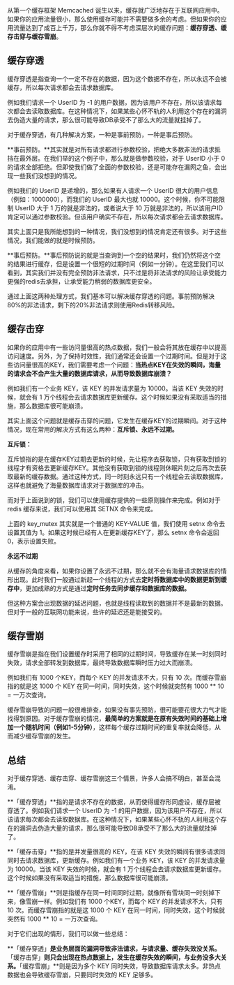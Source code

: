 从第一个缓存框架 Memcached 诞生以来，缓存就广泛地存在于互联网应用中。如果你的应用流量很小，那么使用缓存可能并不需要做多余的考虑。但如果你的应用流量达到了成百上千万，那么你就不得不考虑深层次的缓存问题：**缓存穿透、缓存击穿与缓存雪崩**。

## 缓存穿透

缓存穿透是指查询一个一定不存在的数据，因为这个数据不存在，所以永远不会被缓存，所以每次请求都会去请求数据库。

例如我们请求一个 UserID 为 -1 的用户数据，因为该用户不存在，所以该请求每次都会去读取数据库。在这种情况下，如果某些心怀不轨的人利用这个存在的漏洞去伪造大量的请求，那么很可能导致DB承受不了那么大的流量就挂掉了。

对于缓存穿透，有几种解决方案，一种是事前预防，一种是事后预防。

**事前预防。**其实就是对所有请求都进行参数校验，把绝大多数非法的请求抵挡在最外层。在我们举的这个例子中，那么就是做参数校验，对于 UserID 小于 0 的请求全部拒绝。但即使我们做了全面的参数校验，还是可能存在漏网之鱼，会出现一些我们没想到的情况。

例如我们的 UserID 是递增的，那么如果有人请求一个 UserID 很大的用户信息（例如：1000000），而我们的 UserID 最大也就 10000。这个时候，你不可能限制 UserID 大于 1 万的就是非法的，或者说大于 10 万就是非法的，所以该用户ID肯定可以通过参数校验。但该用户确实不存在，所以每次请求都会去请求数据库。

其实上面只是我所能想到的一种情况，我们没想到的情况肯定还有很多。对于这些情况，我们能做的就是时候预防。

**事后预防。**事后预防说的就是当查询到一个空的结果时，我们仍然将这个空的结果进行缓存，但是设置一个很短的过期时间（例如一分钟）。在这里我们可以看到，其实我们并没有完全预防非法请求，只不过是将非法请求的风险让承受能力更强的redis去承担，让承受能力稍弱的数据库更安全。

通过上面这两种处理方式，我们基本可以解决缓存穿透的问题。事前预防解决80%的非法请求，剩下的20%非法请求则使用Redis转移风险。

## 缓存击穿

如果你的应用中有一些访问量很高的热点数据，我们一般会将其放在缓存中以提高访问速度。另外，为了保持时效性，我们通常还会设置一个过期时间。但是对于这些访问量很高的KEY，我们需要考虑一个问题：**当热点KEY在失效的瞬间，海量的请求会不会产生大量的数据库请求，从而导致数据库崩溃？**

例如我们有一个业务 KEY，该 KEY 的并发请求量为 10000。当该 KEY 失效的时候，就会有 1 万个线程会去请求数据库更新缓存。这个时候如果没有采取适当的措施，那么数据库很可能崩溃。

其实上面这个问题就是缓存击穿的问题，它发生在缓存KEY的过期瞬间。对于这种情况，现在常用的解决方式有这么两种：**互斥锁、永远不过期。**

 **互斥锁：**

互斥锁指的是在缓存KEY过期去更新的时候，先让程序去获取锁，只有获取到锁的线程才有资格去更新缓存KEY。其他没有获取到锁的线程则休眠片刻之后再次去获取最新的缓存数据。通过这种方式，同一时刻永远只有一个线程会去读取数据库，这样也就避免了海量数据库请求对于数据库的冲击。

而对于上面说到的锁，我们可以使用缓存提供的一些原则操作来完成。例如对于 redis 缓存来说，我们可以使用其 SETNX 命令来完成。

上面的 key_mutex 其实就是一个普通的 KEY-VALUE 值，我们使用 setnx 命令去设置其值为 1。如果这时候已经有人在更新缓存KEY了，那么 setnx 命令会返回 0，表示设置失败。

 **永远不过期**

从缓存的角度来看，如果你设置了永远不过期，那么就不会有海量请求数据库的情形出现。此时我们一般通过新起一个线程的方式去**定时将数据库中的数据更新到缓存中**，更加成熟的方式是通过**定时任务去同步缓存和数据库的数据。**

但这种方案会出现数据的延迟问题，也就是线程读取到的数据并不是最新的数据。但对于一般的互联网功能来说，些许的延迟还是能接受的。

## 缓存雪崩

缓存雪崩是指在我们设置缓存时采用了相同的过期时间，导致缓存在某一时刻同时失效，请求全部转发到数据库，最终导致数据库瞬时压力过大而崩溃。

例如我们有 1000 个KEY，而每个 KEY 的并发请求不大，只有 10 次。而缓存雪崩指的就是这 1000 个 KEY 在同一时间，同时失效，这个时候就突然有 1000 ** 10 = 一万次查询。

缓存雪崩导致的问题一般很难排查，如果没有事先预防，很可能要花很大力气才能找得到原因。对于缓存雪崩的情况，**最简单的方案就是在原有失效时间的基础上增加一个随机时间（例如1-5分钟）**，这样每个缓存过期时间的重复率就会降低，从而减少缓存雪崩的发生。

## 总结

对于缓存穿透、缓存击穿、缓存雪崩这三个情景，许多人会搞不明白，甚至会混淆。

**「缓存穿透」**指的是请求不存在的数据，从而使得缓存形同虚设，缓存层被穿透了。例如我们请求一个 UserID 为 -1 的用户数据，因为该用户不存在，所以该请求每次都会去读取数据库。在这种情况下，如果某些心怀不轨的人利用这个存在的漏洞去伪造大量的请求，那么很可能导致DB承受不了那么大的流量就挂掉了。

**「缓存击穿」**指的是并发量很高的 KEY，在该 KEY 失效的瞬间有很多请求同同时去请求数据库，更新缓存。例如我们有一个业务 KEY，该 KEY 的并发请求量为 10000。当该 KEY 失效的时候，就会有 1 万个线程会去请求数据库更新缓存。这个时候如果没有采取适当的措施，那么数据库很可能崩溃。

**「缓存雪崩」**则是指缓存在同一时间同时过期，就像所有雪块同一时刻掉下来，像雪崩一样。例如我们有 1000 个KEY，而每个 KEY 的并发请求不大，只有 10 次。而缓存雪崩指的就是这 1000 个 KEY 在同一时间，同时失效，这个时候就突然有 1000 ** 10 = 一万次查询。

对于它们出现的情形，我们可以做一些总结：

**「缓存穿透」**是业务层面的漏洞导致非法请求，与请求量、缓存失效没关系。**「缓存击穿」**则只会出现在热点数据上，发生在缓存失效的瞬间，与业务没多大关系。**「缓存雪崩」**则是因为多个 KEY 同时失效，导致数据库请求太多。非热点数据也会导致缓存雪崩，只要同时失效的 KEY 足够多。